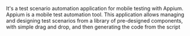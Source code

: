 It's a test scenario automation application for mobile testing with Appium.
Appium is a mobile test automation tool.
This application allows managing and designing test scenarios from a library of pre-designed components, with simple drag and drop, and then generating the code from the script
